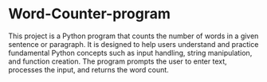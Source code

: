 # Word-Counter-program
This project is a Python program that counts the number of words in a given sentence or paragraph. It is designed to help users understand and practice fundamental Python concepts such as input handling, string manipulation, and function creation. The program prompts the user to enter text, processes the input, and returns the word count.
